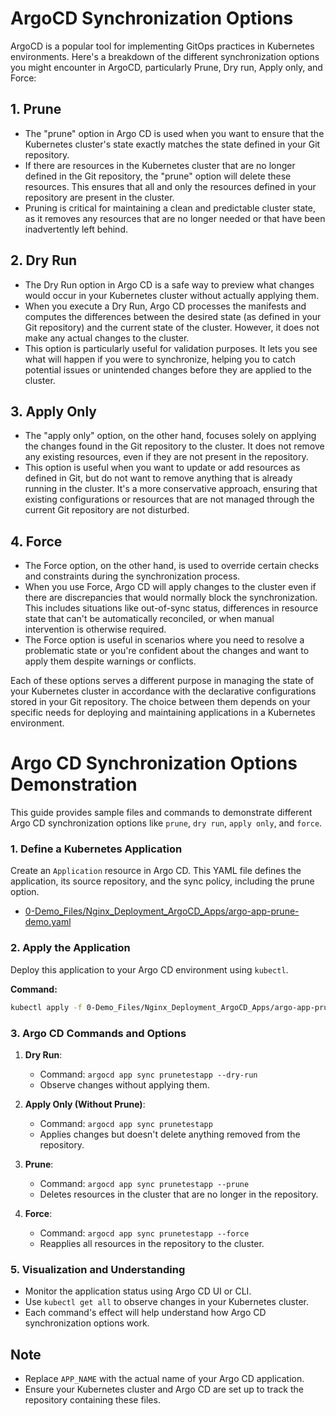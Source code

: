 
# ArgoCD Synchronization Options

ArgoCD is a popular tool for implementing GitOps practices in Kubernetes environments. Here's a breakdown of the different synchronization options you might encounter in ArgoCD, particularly Prune, Dry run, Apply only, and Force:

## 1. Prune
- The "prune" option in Argo CD is used when you want to ensure that the Kubernetes cluster's state exactly matches the state defined in your Git repository.
- If there are resources in the Kubernetes cluster that are no longer defined in the Git repository, the "prune" option will delete these resources. This ensures that all and only the resources defined in your repository are present in the cluster.
- Pruning is critical for maintaining a clean and predictable cluster state, as it removes any resources that are no longer needed or that have been inadvertently left behind.

## 2. Dry Run
- The Dry Run option in Argo CD is a safe way to preview what changes would occur in your Kubernetes cluster without actually applying them.
- When you execute a Dry Run, Argo CD processes the manifests and computes the differences between the desired state (as defined in your Git repository) and the current state of the cluster. However, it does not make any actual changes to the cluster.
- This option is particularly useful for validation purposes. It lets you see what will happen if you were to synchronize, helping you to catch potential issues or unintended changes before they are applied to the cluster.

## 3. Apply Only
- The "apply only" option, on the other hand, focuses solely on applying the changes found in the Git repository to the cluster. It does not remove any existing resources, even if they are not present in the repository.
- This option is useful when you want to update or add resources as defined in Git, but do not want to remove anything that is already running in the cluster. It's a more conservative approach, ensuring that existing configurations or resources that are not managed through the current Git repository are not disturbed.

## 4. Force
- The Force option, on the other hand, is used to override certain checks and constraints during the synchronization process.
- When you use Force, Argo CD will apply changes to the cluster even if there are discrepancies that would normally block the synchronization. This includes situations like out-of-sync status, differences in resource state that can't be automatically reconciled, or when manual intervention is otherwise required.
- The Force option is useful in scenarios where you need to resolve a problematic state or you're confident about the changes and want to apply them despite warnings or conflicts.

Each of these options serves a different purpose in managing the state of your Kubernetes cluster in accordance with the declarative configurations stored in your Git repository. The choice between them depends on your specific needs for deploying and maintaining applications in a Kubernetes environment.




# Argo CD Synchronization Options Demonstration

This guide provides sample files and commands to demonstrate different Argo CD synchronization options like `prune`, `dry run`, `apply only`, and `force`.

### 1. Define a Kubernetes Application
Create an `Application` resource in Argo CD. This YAML file defines the application, its source repository, and the sync policy, including the prune option.

- [0-Demo_Files/Nginx_Deployment_ArgoCD_Apps/argo-app-prune-demo.yaml](https://github.com/ganislp/ArgoCD-Complete-Master-Course/blob/main/0-Demo_Files/Nginx_Deployment_ArgoCD_Apps/argo-app-prune-demo.yaml)

### 2. Apply the Application
Deploy this application to your Argo CD environment using `kubectl`.

**Command:**
```bash
kubectl apply -f 0-Demo_Files/Nginx_Deployment_ArgoCD_Apps/argo-app-prune-demo.yaml
```


### 3. Argo CD Commands and Options

1. **Dry Run**:
   - Command: `argocd app sync prunetestapp --dry-run`
   - Observe changes without applying them.

2. **Apply Only (Without Prune)**:
   - Command: `argocd app sync prunetestapp`
   - Applies changes but doesn't delete anything removed from the repository.

3. **Prune**:
   - Command: `argocd app sync prunetestapp --prune`
   - Deletes resources in the cluster that are no longer in the repository.

4. **Force**:
   - Command: `argocd app sync prunetestapp --force`
   - Reapplies all resources in the repository to the cluster.

### 5. Visualization and Understanding

- Monitor the application status using Argo CD UI or CLI.
- Use `kubectl get all` to observe changes in your Kubernetes cluster.
- Each command's effect will help understand how Argo CD synchronization options work.

## Note

- Replace `APP_NAME` with the actual name of your Argo CD application.
- Ensure your Kubernetes cluster and Argo CD are set up to track the repository containing these files.

